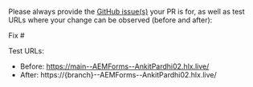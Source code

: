 Please always provide the [GitHub issue(s)](../issues) your PR is for, as well as test URLs where your change can be observed (before and after):

Fix #<gh-issue-id>

Test URLs:
- Before: https://main--AEMForms--AnkitPardhi02.hlx.live/
- After: https://{branch}--AEMForms--AnkitPardhi02.hlx.live/
